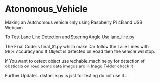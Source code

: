 # Atonomous_Vehicle
Making an Autonomous vehicle only using Raspberry Pi 4B and USB Webcam


To Test Lane Line Detection and Steering Angle Use lane_line.py

The Final Code is final_01.py which make Car follow the Lane Lines with 98% Accuracy and If Object is detected on Road then the vehicle will stop.

If You want to detect object use techable_machine.py for detection of obsticals on road some data images are in Inage Folder check it

Further Updates.
distance.py is just for testing do not use it....
